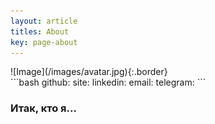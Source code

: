 ```yaml
---
layout: article
titles: About
key: page-about
---
```



<div class="grid-containre">
<div class="grid grid--p-2">
<div class="cell cell--12 cell--md-4 " markdown="1">
![Image](/images/avatar.jpg){:.border}
</div>
<div class="cell cell--12 cell--md-auto" markdown="1">
```bash
    github:
    site:
    linkedin:
    email:
    telegram:
```    
</div>
</div>
</div>

### Итак, кто я...

